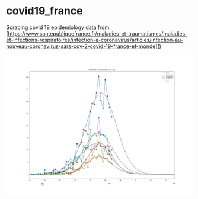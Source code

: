 # covid19_france
Scraping covid 19 epidemiology data from: 
[https://www.santepubliquefrance.fr/maladies-et-traumatismes/maladies-et-infections-respiratoires/infection-a-coronavirus/articles/infection-au-nouveau-coronavirus-sars-cov-2-covid-19-france-et-monde]()

![](hospitalizations.png)

